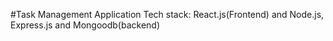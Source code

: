 #Task Management Application
Tech stack: React.js(Frontend) and Node.js, Express.js and Mongoodb(backend)

